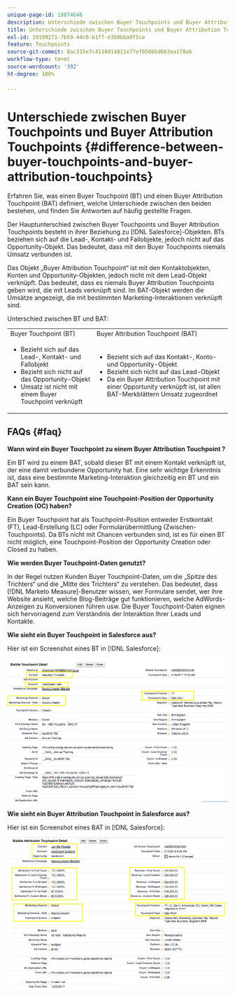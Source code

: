 ```yaml
---
unique-page-id: 18874646
description: Unterschiede zwischen Buyer Touchpoints und Buyer Attribution Touchpoints - [!DNL Marketo Measure] - Produktdokumentation
title: Unterschiede zwischen Buyer Touchpoints und Buyer Attribution Touchpoints
exl-id: 19109271-7b59-44c0-b1ff-e3b0bba9f5ce
feature: Touchpoints
source-git-commit: 8ac315e7c4110d14811e77ef0586bd663ea1f8ab
workflow-type: tm+mt
source-wordcount: '392'
ht-degree: 100%

---
```


# Unterschiede zwischen Buyer Touchpoints und Buyer Attribution Touchpoints {#difference-between-buyer-touchpoints-and-buyer-attribution-touchpoints}

Erfahren Sie, was einen Buyer Touchpoint (BT) und einen Buyer Attribution Touchpoint (BAT) definiert, welche Unterschiede zwischen den beiden bestehen, und finden Sie Antworten auf häufig gestellte Fragen.

Der Hauptunterschied zwischen Buyer Touchpoints und Buyer Attribution Touchpoints besteht in ihrer Beziehung zu [!DNL Salesforce]-Objekten. BTs beziehen sich auf die Lead-, Kontakt- und Fallobjekte, jedoch nicht auf das Opportunity-Objekt. Das bedeutet, dass mit den Buyer Touchpoints niemals Umsatz verbunden ist.

Das Objekt „Buyer Attribution Touchpoint“ ist mit den Kontaktobjekten, Konten und Opportunity-Objekten, jedoch nicht mit dem Lead-Objekt verknüpft. Das bedeutet, dass es niemals Buyer Attribution Touchpoints geben wird, die mit Leads verknüpft sind. Im BAT-Objekt werden die Umsätze angezeigt, die mit bestimmten Marketing-Interaktionen verknüpft sind.

Unterschied zwischen BT und BAT:

<table> 
 <colgroup> 
  <col> 
  <col> 
 </colgroup> 
 <tbody> 
  <tr> 
   <td>Buyer Touchpoint (BT)</td> 
   <td>Buyer Attribution Touchpoint (BAT)</td> 
  </tr> 
  <tr> 
   <td> 
    <ul> 
     <li>Bezieht sich auf das Lead-, Kontakt- und Fallobjekt</li> 
     <li>Bezieht sich nicht auf das Opportunity-Objekt</li> 
     <li>Umsatz ist nicht mit einem Buyer Touchpoint verknüpft</li> 
    </ul></td> 
   <td> 
    <ul> 
     <li>Bezieht sich auf das Kontakt-, Konto- und Opportunity-Objekt</li> 
     <li>Bezieht sich nicht auf das Lead-Objekt</li> 
     <li>Da ein Buyer Attribution Touchpoint mit einer Opportunity verknüpft ist, ist allen BAT-Merkblättern Umsatz zugeordnet</li> 
    </ul></td> 
  </tr> 
 </tbody> 
</table>

## FAQs {#faq}

**Wann wird ein Buyer Touchpoint zu einem Buyer Attribution Touchpoint ?**

Ein BT wird zu einem BAT, sobald dieser BT mit einem Kontakt verknüpft ist, der eine damit verbundene Opportunity hat. Eine sehr wichtige Erkenntnis ist, dass eine bestimmte Marketing-Interaktion gleichzeitig ein BT und ein BAT sein kann.

**Kann ein Buyer Touchpoint eine Touchpoint-Position der Opportunity Creation (OC) haben?**

Ein Buyer Touchpoint hat als Touchpoint-Position entweder Erstkontakt (FT), Lead-Erstellung (LC) oder Formularübermittlung (Zwischen-Touchpoints). Da BTs nicht mit Chancen verbunden sind, ist es für einen BT nicht möglich, eine Touchpoint-Position der Opportunity Creation oder Closed zu haben.

**Wie werden Buyer Touchpoint-Daten genutzt?**

In der Regel nutzen Kunden Buyer Touchpoint-Daten, um die „Spitze des Trichters“ und die „Mitte des Trichters“ zu verstehen. Das bedeutet, dass [!DNL Marketo Measure]-Benutzer wissen, wer Formulare sendet, wer ihre Website ansieht, welche Blog-Beiträge gut funktionieren, welche AdWords-Anzeigen zu Konversionen führen usw. Die Buyer Touchpoint-Daten eignen sich hervorragend zum Verständnis der Interaktion Ihrer Leads und Kontakte.

**Wie sieht ein Buyer Touchpoint in Salesforce aus?**

Hier ist ein Screenshot eines BT in [!DNL Salesforce]:

![](assets/1.png)

**Wie sieht ein Buyer Attribution Touchpoint in Salesforce aus?**

Hier ist ein Screenshot eines BAT in [!DNL Salesforce]:

![](assets/2.png)
